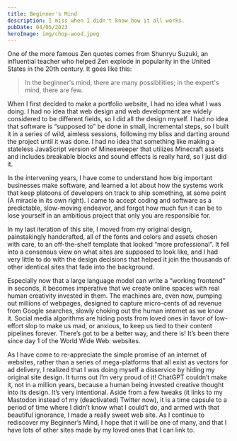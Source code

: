 ```yaml
---
title: Beginner's Mind
description: I miss when I didn't know how it all works.
pubDate: 04/05/2023
heroImage: img/chop-wood.jpeg
---
```


One of the more famous Zen quotes comes from Shunryu Suzuki, an influential teacher who helped Zen explode in popularity in the United States in the 20th century. It goes like this:

> In the beginner's mind, there are many possibilities; in the expert's mind, there are few.

When I first decided to make a portfolio website, I had no idea what I was doing. I had no idea that web design and web development are widely considered to be different fields, so I did all the design myself. I had no idea that software is “supposed to” be done in small, incremental steps, so I built it in a series of wild, aimless sessions, following my bliss and darting around the project until it was done. I had no idea that something like making a stateless JavaScript version of Minesweeper that utilizes Minecraft assets and includes breakable blocks and sound effects is really hard, so I just did it.

In the intervening years, I have come to understand how big important businesses make software, and learned a lot about how the systems work that keep platoons of developers on track to ship something, at some point (A miracle in its own right). I came to accept coding and software as a predictable, slow-moving endeavor, and forgot how much fun it can be to lose yourself in an ambitious project that only you are responsible for.

In my last iteration of this site, I moved from my original design, painstakingly handcrafted, all of the fonts and colors and assets chosen with care, to an off-the-shelf template that looked “more professional”. It fell into a consensus view on what sites are supposed to look like, and I had very little to do with the design decisions that helped it join the thousands of other identical sites that fade into the background.

Especially now that a large language model can write a “working frontend” in seconds, it becomes imperative that we create online spaces with real human creativity invested in them. The machines are, even now, pumping out millions of webpages, designed to capture micro-cents of ad revenue from Google searches, slowly choking out the human internet as we know it. Social media algorithms are hiding posts from loved ones in favor of low-effort slop to make us mad, or anxious, to keep us tied to their content pipelines forever. There’s got to be a better way, and there is! It’s been there since day 1 of the World Wide Web: websites.

As I have come to re-appreciate the simple promise of an internet of websites, rather than a series of mega-platforms that all exist as vectors for ad delivery, I realized that I was doing myself a disservice by hiding my original site design. It turns out I’m very proud of it! ChatGPT couldn’t make it, not in a million years, because a human being invested creative thought into its design. It’s very intentional. Aside from a few tweaks (it links to my Mastodon instead of my (deactivated) Twitter now), it is a time capsule to a period of time where I didn’t know what I could’t do, and armed with that beautiful ignorance, I made a really sweet web site. As I continue to rediscover my Beginner’s Mind, I hope that it will be one of many, and that I have lots of other sites made by my loved ones that I can link to.

